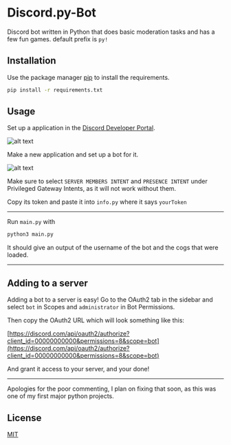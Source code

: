 # Discord.py-Bot

Discord bot written in Python that does basic moderation tasks and has a few fun games. default prefix is `py!`

## Installation

Use the package manager [pip](https://pip.pypa.io/en/stable/) to install the requirements.

```bash
pip install -r requirements.txt
```

## Usage

Set up a application in the [Discord Developer Portal](https://discord.com/developers/applications).

![alt text](https://i.imgur.com/yKzUBU2.png)

Make a new application and set up a bot for it.

![alt text](https://i.imgur.com/jflJYrY.png)

Make sure to select `SERVER MEMBERS INTENT` and `PRESENCE INTENT` under Privileged Gateway Intents, as it will not work without them.

Copy its token and paste it into `info.py` where it says `yourToken`

---

Run `main.py` with 
```bash
python3 main.py
```
It should give an output of the username of the bot and the cogs that were loaded.

---

## Adding to a server

Adding a bot to a server is easy!
Go to the OAuth2 tab in the sidebar and select `bot` in Scopes and `administrator` in Bot Permissions.

Then copy the OAuth2 URL which will look something like this:

[https://discord.com/api/oauth2/authorize?client_id=00000000000&permissions=8&scope=bot](https://discord.com/api/oauth2/authorize?client_id=00000000000&permissions=8&scope=bot)

And grant it access to your server, and your done!

---

Apologies for the poor commenting, I plan on fixing that soon, as this was one of my first major python projects.

## License
[MIT](https://choosealicense.com/licenses/mit/)
